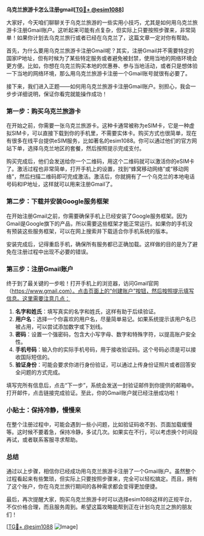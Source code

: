 **乌克兰旅游卡怎么注册gmail[[TG💪+ @esim1088](https://t.me/s/esim1088)]**

大家好，今天咱们聊聊关于乌克兰旅游的一些实用小技巧，尤其是如何用乌克兰旅游卡注册Gmail账户。这听起来可能有点复杂，但实际上只要按照步骤来，非常简单！如果你计划去乌克兰旅行或者已经在乌克兰了，这篇文章一定对你有帮助。

首先，为什么要用乌克兰旅游卡注册Gmail呢？其实，注册Gmail并不需要特定的国家IP地址，但有时候为了某些特定服务或者避免被封禁，使用当地的网络环境会更方便。比如，你想在乌克兰购买本地的优惠券、参与当地活动，或者只是想体验一下当地的网络环境，那么用乌克兰旅游卡注册一个Gmail账号就很有必要了。

接下来，我们进入正题——如何用乌克兰旅游卡注册Gmail账户。别担心，我会一步步详细说明，保证你看完就能操作成功！

### 第一步：购买乌克兰旅游卡

在开始之前，你需要一张乌克兰旅游卡。这种卡通常被称为eSIM卡，它是一种虚拟SIM卡，可以直接下载到你的手机里，不需要实体卡。购买方式也很简单，现在有很多在线平台提供eSIM服务，比如著名的esim1088。你可以通过他们的官方网站下单，选择乌克兰地区的套餐，然后按照提示完成支付。

购买完成后，他们会发送给你一个二维码，用这个二维码就可以激活你的eSIM卡了。激活过程也非常简单，打开手机上的设置，找到“蜂窝移动网络”或“移动网络”，然后扫描二维码即可完成激活。激活后，你就拥有了一个乌克兰的本地电话号码和IP地址，这样就可以用来注册Gmail了。

### 第二步：下载并安装Google服务框架

在开始注册Gmail之前，你需要确保手机上已经安装了Google服务框架。因为Gmail是Google旗下的产品，所以需要这些框架才能正常运行。如果你的手机没有预装这些服务框架，可以在网上搜索并下载适合你手机系统的版本。

安装完成后，记得重启手机，确保所有服务都已正确加载。这样做的目的是为了避免在注册过程中出现不必要的错误。

### 第三步：注册Gmail账户

终于到了最关键的一步啦！打开手机上的浏览器，访问Gmail官网（https://www.gmail.com）。点击页面上的“创建账户”按钮，然后按照提示填写信息。这里需要注意几点：

1. **名字和姓氏**：填写真实的名字和姓氏，这样有助于后续验证。
2. **用户名**：选择一个你喜欢的用户名，尽量简单易记。如果系统提示该用户名已被占用，可以尝试添加数字或下划线。
3. **密码**：设置一个强密码，包含大小写字母、数字和特殊字符，以提高账户安全性。
4. **手机号码**：输入你的实际手机号码，用于接收验证码。这个号码必须是可以接收国际短信的。
5. **验证身份**：可能会要求你进行身份验证，可以通过上传身份证照片或者回答安全问题的方式完成。

填写完所有信息后，点击“下一步”，系统会发送一封验证邮件到你提供的邮箱中。打开邮件，点击链接完成验证。至此，你的Gmail账户就已经注册成功啦！

### 小贴士：保持冷静，慢慢来

在整个注册过程中，可能会遇到一些小问题，比如验证码收不到、页面加载缓慢等。这时候不要着急，保持冷静，多试几次。如果实在不行，可以考虑换个时间段再试，或者联系客服寻求帮助。

### 总结

通过以上步骤，相信你已经成功用乌克兰旅游卡注册了一个Gmail账户。虽然整个过程看起来有些繁琐，但实际上只要按照步骤来，完全可以轻松搞定。而且，拥有了这个账户，你在乌克兰旅行期间的各种需求都会变得更加便捷。

最后，再次提醒大家，购买乌克兰旅游卡时可以选择esim1088这样的正规平台，不仅价格合理，而且服务周到。希望这篇攻略能帮到正在计划乌克兰之旅的朋友们！

[[TG💪+ @esim1088](https://t.me/s/esim1088) ![Image](https://i.postimg.cc/4NQfJmqS/Snipaste-2025-05-13-00-14-12.png)]